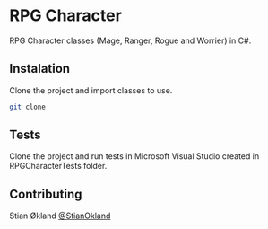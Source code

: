 # RPG Character
RPG Character classes (Mage, Ranger, Rogue and Worrier) in C#.

## Instalation
Clone the project and import classes to use.

```bash
git clone
```

## Tests
Clone the project and run tests in Microsoft Visual Studio created in RPGCharacterTests folder.


## Contributing
Stian Økland [@StianOkland](https://github.com/StianOkland)<br/>
